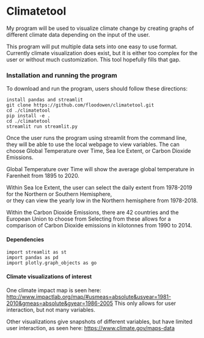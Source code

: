 # Climatetool
My program will be used to visualize climate change by creating graphs of different climate data depending on the input of the user.

This program will put multiple data sets into one easy to use format. Currently climate visualization does exist, but it is either too complex for the user or without much customization. This tool hopefully fills that gap.


### Installation and running the program

To download and run the program, users should follow these directions:

```
install pandas and streamlit
git clone https://github.com/floodowen/climatetool.git
cd ./climatetool
pip install -e .
cd ./climatetool
streamlit run streamlit.py
```

Once the user runs the program using streamlit from the command line, they will be able to use the local webpage to view variables.
The can choose Global Temperature over Time, Sea Ice Extent, or Carbon Dioxide Emissions.

Global Temperature over Time will show the average global temperature in Farenheit from 1895 to 2020.

Within Sea Ice Extent, the user can select the daily extent from 1978-2019 for the Northern or Southern Hemisphere, \
or they can view the yearly low in the Northern hemisphere from 1978-2018.

Within the Carbon Dioxide Emissions, there are 42 countries and the European Union to choose from
Selecting from these allows for a comparison of Carbon Dioxide emissions in kilotonnes from 1990 to 2014.

#### Dependencies

```
import streamlit as st
import pandas as pd
import plotly.graph_objects as go
```

#### Climate visualizations of interest

One climate impact map is seen here:
http://www.impactlab.org/map/#usmeas=absolute&usyear=1981-2010&gmeas=absolute&gyear=1986-2005
This only allows for user interaction, but not many variables.

Other visualizations give snapshots of different variables, but have limited user interaction, as seen here:
https://www.climate.gov/maps-data